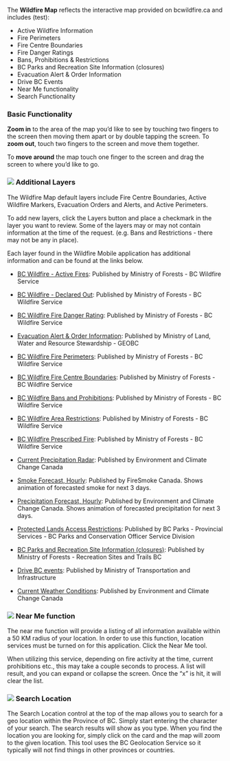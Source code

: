 The **Wildfire Map** reflects the interactive map provided on bcwildfire.ca and includes (test):

- Active Wildfire Information
- Fire Perimeters
- Fire Centre Boundaries
- Fire Danger Ratings
- Bans, Prohibitions & Restrictions
- BC Parks and Recreation Site Information (closures)
- Evacuation Alert & Order Information
- Drive BC Events
- Near Me functionality
- Search Functionality

### Basic Functionality

**Zoom in** to the area of the map you’d like to see by touching two fingers to the screen then moving them apart or by double tapping the screen.
To **zoom out**, touch two fingers to the screen and move them together.

To **move around** the map touch one finger to the screen and drag the screen to where you’d like to go.

### ![]( %layers ) Additional Layers

The Wildfire Map default layers include Fire Centre Boundaries, Active Wildfire Markers, Evacuation Orders and Alerts, and Active Perimeters.

To add new layers, click the Layers button and place a checkmark in the layer you want to review.
Some of the layers may or may not contain information at the time of the request. (e.g. Bans and Restrictions - there may not be any in place).

Each layer found in the Wildfire Mobile application has additional information and can be found at the links below.

- [BC Wildfire - Active Fires]( $datasetFirelocationsUrl ):
Published by Ministry of Forests - BC Wildfire Service

- [BC Wildfire - Declared Out]( $datasetFirelocationsUrl ):
Published by Ministry of Forests - BC Wildfire Service

- [BC Wildfire Fire Danger Rating]( $datasetDangerratingUrl ):
Published by Ministry of Forests - BC Wildfire Service

- [Evacuation Alert & Order Information]( $datasetEvacordersUrl ):
Published by Ministry of Land, Water and Resource Stewardship - GEOBC

- [BC Wildfire Fire Perimeters]( $datasetFireperimeterUrl ):
Published by Ministry of Forests - BC Wildfire Service

- [BC Wildfire Fire Centre Boundaries]( $datasetFirecentresUrl ):
Published by Ministry of Forests - BC Wildfire Service

- [BC Wildfire Bans and Prohibitions]( $prohibitionsRestrictionAdvisories ):
Published by Ministry of Forests - BC Wildfire Service

- [BC Wildfire Area Restrictions]( $datasetArearestrictionsUrl ):
Published by Ministry of Forests - BC Wildfire Service

- [BC Wildfire Prescribed Fire]( $prescribedBurningUrl ):
Published by Ministry of Forests - BC Wildfire Service

- [Current Precipitation Radar]( $datasetRadarurpprecipr14Url ):
Published by Environment and Climate Change Canada

- [Smoke Forecast, Hourly]( $datasetFiresmokeUrl ):
Published by FireSmoke Canada. Shows animation of forecasted smoke for next 3 days.

- [Precipitation Forecast, Hourly]( https://eccc-msc.github.io/open-data/msc-geomet/readme_en/ ):
Published by Environment and Climate Change Canada. Shows animation of forecasted precipitation for next 3 days.

- [Protected Lands Access Restrictions]( $datasetProtectedLandsUrl ):
Published by BC Parks - Provincial Services - BC Parks and Conservation Officer Service Division

- [BC Parks and Recreation Site Information (closures)]( $datasetRecsitesUrl ):
Published by Ministry of Forests - Recreation Sites and Trails BC

- [Drive BC events]( $datasetDrivebcUrl ):
Published by Ministry of Transportation and Infrastructure

- [Current Weather Conditions]( $datasetCurrentConditionsUrl ):
Published by Environment and Climate Change Canada

### ![]( %my_location ) Near Me function

The near me function will provide a listing of all information available within a 50 KM radius of your location.
In order to use this function, location services must be turned on for this application. Click the Near Me tool.

When utilizing this service, depending on fire activity at the time, current prohibitions etc., this may take a couple seconds to process.
A list will result, and you can expand or collapse the screen.
Once the “x” is hit, it will clear the list.

### ![]( %search ) Search Location

The Search Location control at the top of the map allows you to search for a geo location within the Province of BC.
Simply start entering the character of your search.
The search results will show as you type.
When you find the location you are looking for, simply click on the card and the map will zoom to the given location.
This tool uses the BC Geolocation Service so it typically will not find things in other provinces or countries.
